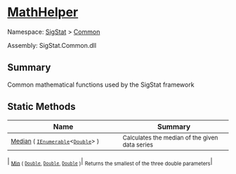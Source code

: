 # [MathHelper](./MathHelper.md)

Namespace: [SigStat]() > [Common](./README.md)

Assembly: SigStat.Common.dll

## Summary
Common mathematical functions used by the SigStat framework

## Static Methods

| Name<div><a href="#"><img width=400></a></div> | Summary<div><a href="#"><img width=475></a></div> | 
| --- | --- | 
| <sub>[Median](./Methods/MathHelper-100663403.md) ( [`IEnumerable`](https://docs.microsoft.com/en-us/dotnet/api/System.Collections.Generic.IEnumerable-1)\<[`Double`](https://docs.microsoft.com/en-us/dotnet/api/System.Double)> )</sub>| <sub>Calculates the median of the given data series</sub>| 

| <sub>[Min](./Methods/MathHelper-100663402.md) ( [`Double`](https://docs.microsoft.com/en-us/dotnet/api/System.Double), [`Double`](https://docs.microsoft.com/en-us/dotnet/api/System.Double), [`Double`](https://docs.microsoft.com/en-us/dotnet/api/System.Double) )</sub>| <sub>Returns the smallest of the three double parameters</sub>| 



